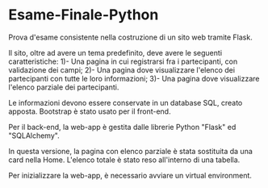 # Esame-Finale-Python
Prova d'esame consistente nella costruzione di un sito web tramite Flask.

Il sito, oltre ad avere un tema predefinito, deve avere le seguenti caratteristiche:
1)- Una pagina in cui registrarsi fra i partecipanti, con validazione dei campi;
2)- Una pagina dove visualizzare l'elenco dei partecipanti con tutte le loro informazioni;
3)- Una pagina dove visualizzare l'elenco parziale dei partecipanti.

Le informazioni devono essere conservate in un database SQL, creato apposta.
Bootstrap è stato usato per il front-end.

Per il back-end, la web-app è gestita dalle librerie Python "Flask" ed "SQLAlchemy".

In questa versione, la pagina con elenco parziale è stata sostituita da una card nella Home.
L'elenco totale è stato reso all'interno di una tabella.

Per inizializzare la web-app, è necessario avviare un virtual environment.
